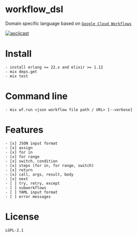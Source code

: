 # workflow_dsl
Domain specific language based on [`Google Cloud Workflows`](https://cloud.google.com/workflows/docs/reference/syntax)

[![asciicast](https://asciinema.org/a/HGeSZaQTh7t2EgLD8ONrDpTMp.svg)](https://asciinema.org/a/HGeSZaQTh7t2EgLD8ONrDpTMp)

# Install
    - install erlang >= 22.x and elixir >= 1.12
    - mix deps.get
    - mix test

# Command line
    - mix wf.run <json workflow file path / URL> [--verbose]

# Features
    - [x] JSON input format
    - [x] assign
    - [x] for in
    - [x] for range
    - [x] switch, condition
    - [x] steps (for in, for range, switch)
    - [x] return
    - [x] call, args, result, body
    - [x] next
    - [ ] try, retry, except
    - [ ] subworkflows
    - [ ] YAML input format
    - [ ] error messages

# License
    LGPL-2.1
